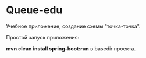 # Queue-edu

Учебное приложение, создание схемы "точка-точка".

Простой запуск приложения: 

<strong>mvn clean install spring-boot:run</strong> в basedir проекта.
